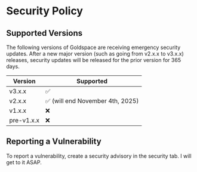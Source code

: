 # Security Policy

## Supported Versions

The following versions of Goldspace are receiving emergency security updates. After a new major version (such as going from v2.x.x to v3.x.x) releases, security updates will be released for the prior version for 365 days.

| Version | Supported          |
| ------- | ------------------ |
| v3.x.x  |  :white_check_mark: |
| v2.x.x   | :white_check_mark: (will end November 4th, 2025) |
| v1.x.x   | :x:                |
| pre-v1.x.x   | :x: |

## Reporting a Vulnerability

To report a vulnerability, create a security advisory in the security tab. I will get to it ASAP.
